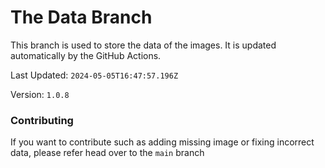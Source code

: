 # The Data Branch
This branch is used to store the data of the images. It is updated automatically by the GitHub Actions.
    
Last Updated: `2024-05-05T16:47:57.196Z`

Version: `1.0.8`

### Contributing

If you want to contribute such as adding missing image or fixing incorrect data, please refer head over to the `main` branch
    